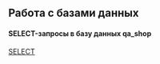 ## Работа с базами данных
#### SELECT-запросы в базу данных qa_shop
[SELECT](https://docs.google.com/spreadsheets/d/1Oa5LcMDY2veiZiYPRg4LWnEVTLk3me7W8yYoY-M12o8/edit?gid=0#gid=0)
